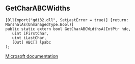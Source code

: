## GetCharABCWidths

```
[DllImport("gdi32.dll", SetLastError = true)] [return: MarshalAs(UnmanagedType.Bool)]
public static extern bool GetCharABCWidthsA(IntPtr hdc,
   uint iFirstChar,
   uint iLastChar,
   [Out] ABC[] lpabc
);
```

[Microsoft documentation](https://docs.microsoft.com/en-us/windows/win32/api/wingdi/nf-wingdi-getcharabcwidthsa)
